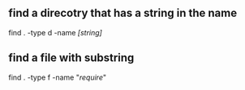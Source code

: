 ## find a direcotry that has a string in the name
find . -type d -name *[string]*

## find a file with substring
find . -type f -name "*require*"
